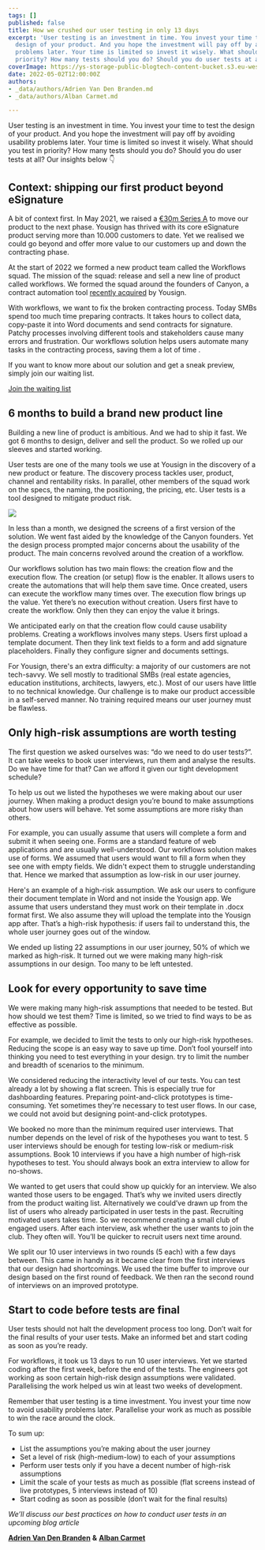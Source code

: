 ```yaml
---
tags: []
published: false
title: How we crushed our user testing in only 13 days
excerpt: 'User testing is an investment in time. You invest your time to test the
  design of your product. And you hope the investment will pay off by avoiding usability
  problems later. Your time is limited so invest it wisely. What should you test in
  priority? How many tests should you do? Should you do user tests at all? '
coverImage: https://ys-storage-public-blogtech-content-bucket.s3.eu-west-3.amazonaws.com/User_test.png
date: 2022-05-02T12:00:00Z
authors:
- _data/authors/Adrien Van Den Branden.md
- _data/authors/Alban Carmet.md

---
```

User testing is an investment in time. You invest your time to test the design of your product. And you hope the investment will pay off by avoiding usability problems later. Your time is limited so invest it wisely. What should you test in priority? How many tests should you do? Should you do user tests at all? Our insights below 👇

## Context: shipping our first product beyond eSignature

A bit of context first. In May 2021, we raised a [€30m Series A](https://yousign.com/blog/yousign-raises-30-million-euros) to move our product to the next phase. Yousign has thrived with its core eSignature product serving more than 10.000 customers to date. Yet we realised we could go beyond and offer more value to our customers up and down the contracting phase.

At the start of 2022 we formed a new product team called the Workflows squad. The mission of the squad: release and sell a new line of product called workflows. We formed the squad around the founders of Canyon, a contract automation tool [recently acquired](https://yousign.com/blog/yousign-acquires-canyon) by Yousign.

With workflows, we want to fix the broken contracting process. Today SMBs spend too much time preparing contracts. It takes hours to collect data, copy-paste it into Word documents and send contracts for signature. Patchy processes involving different tools and stakeholders cause many errors and frustration. Our workflows solution helps users automate many tasks in the contracting process, saving them a lot of time .

If you want to know more about our solution and get a sneak preview, simply join our waiting list.

<a href="https://yousign1.typeform.com/to/KOeFbioi#source=bloguserresearch" class="btn btn-primary" target="_blank">Join the waiting list</a>

## 6 months to build a brand new product line

Building a new line of product is ambitious. And we had to ship it fast. We got 6 months to design, deliver and sell the product. So we rolled up our sleeves and started working.

User tests are one of the many tools we use at Yousign in the discovery of a new product or feature. The discovery process tackles user, product, channel and rentability risks. In parallel, other members of the squad work on the specs, the naming, the positioning, the pricing, etc. User tests is a tool designed to mitigate product risk.

![](https://ys-storage-public-blogtech-content-bucket.s3.eu-west-3.amazonaws.com/Diagram.png)

In less than a month, we designed the screens of a first version of the solution. We went fast aided by the knowledge of the Canyon founders. Yet the design process prompted major concerns about the usability of the product. The main concerns revolved around the creation of a workflow.

Our workflows solution has two main flows: the creation flow and the execution flow. The creation (or setup) flow is the enabler. It allows users to create the automations that will help them save time. Once created, users can execute the workflow many times over. The execution flow brings up the value. Yet there’s no execution without creation. Users first have to create the workflow. Only then they can enjoy the value it brings.

We anticipated early on that the creation flow could cause usability problems. Creating a workflows involves many steps. Users first upload a template document. Then they link text fields to a form and add signature placeholders. Finally they configure signer and documents settings.

For Yousign, there's an extra difficulty: a majority of our customers are not tech-savvy. We sell mostly to traditional SMBs (real estate agencies, education institutions, architects, lawyers, etc.). Most of our users have little to no technical knowledge. Our challenge is to make our product accessible in a self-served manner. No training required means our user journey must be flawless.

## Only high-risk assumptions are worth testing

The first question we asked ourselves was: “do we need to do user tests?”. It can take weeks to book user interviews, run them and analyse the results. Do we have time for that? Can we afford it given our tight development schedule?

To help us out we listed the hypotheses we were making about our user journey. When making a product design you’re bound to make assumptions about how users will behave. Yet some assumptions are more risky than others.

For example, you can usually assume that users will complete a form and submit it when seeing one. Forms are a standard feature of web applications and are usually well-understood. Our workflows solution makes use of forms. We assumed that users would want to fill a form when they see one with empty fields. We didn't expect them to struggle understanding that. Hence we marked that assumption as low-risk in our user journey.

Here's an example of a high-risk assumption. We ask our users to configure their document template in Word and not inside the Yousign app. We assume that users understand they must work on their template in .docx format first. We also assume they will upload the template into the Yousign app after. That’s a high-risk hypothesis: if users fail to understand this, the whole user journey goes out of the window.

We ended up listing 22 assumptions in our user journey, 50% of which we marked as high-risk. It turned out we were making many high-risk assumptions in our design. Too many to be left untested.

## Look for every opportunity to save time

We were making many high-risk assumptions that needed to be tested. But how should we test them? Time is limited, so we tried to find ways to be as effective as possible.

For example, we decided to limit the tests to only our high-risk hypotheses. Reducing the scope is an easy way to save up time. Don’t fool yourself into thinking you need to test everything in your design. try to limit the number and breadth of scenarios to the minimum.

We considered reducing the interactivity level of our tests. You can test already a lot by showing a flat screen. This is especially true for dashboarding features. Preparing point-and-click prototypes is time-consuming. Yet sometimes they're necessary to test user flows. In our case, we could not avoid but designing point-and-click prototypes.

We booked no more than the minimum required user interviews. That number depends on the level of risk of the hypotheses you want to test. 5 user interviews should be enough for testing low-risk or medium-risk assumptions. Book 10 interviews if you have a high number of high-risk hypotheses to test. You should always book an extra interview to allow for no-shows.

We wanted to get users that could show up quickly for an interview. We also wanted those users to be engaged. That’s why we invited users directly from the product waiting list. Alternatively we could’ve drawn up from the list of users who already participated in user tests in the past. Recruiting motivated users takes time. So we recommend creating a small club of engaged users. After each interview, ask whether the user wants to join the club. They often will. You’ll be quicker to recruit users next time around.

We split our 10 user interviews in two rounds (5 each) with a few days between. This came in handy as it became clear from the first interviews that our design had shortcomings. We used the time buffer to improve our design based on the first round of feedback. We then ran the second round of interviews on an improved prototype.

## Start to code before tests are final

User tests should not halt the development process too long. Don’t wait for the final results of your user tests. Make an informed bet and start coding as soon as you’re ready.

For workflows, it took us 13 days to run 10 user interviews. Yet we started coding after the first week, before the end of the tests. The engineers got working as soon certain high-risk design assumptions were validated. Parallelising the work helped us win at least two weeks of development.

Remember that user testing is a time investment. You invest your time now to avoid usability problems later. Parallelise your work as much as possible to win the race around the clock.

To sum up:

- List the assumptions you’re making about the user journey
- Set a level of risk (high-medium-low) to each of your assumptions
- Perform user tests only if you have a decent number of high-risk assumptions
- Limit the scale of your tests as much as possible (flat screens instead of live prototypes, 5 interviews instead of 10)
- Start coding as soon as possible (don’t wait for the final results)

_We’ll discuss our best practices on how to conduct user tests in an upcoming blog article_

[**Adrien Van Den Branden**](https://www.linkedin.com/in/adrienvandenbranden/) **&** [**Alban Carmet**](https://www.linkedin.com/in/twitalban/)